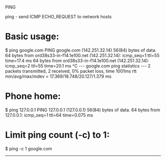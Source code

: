 PING

ping - send ICMP ECHO_REQUEST to network hosts

# Basic usage:
$ ping google.com
PING google.com (142.251.32.14) 56(84) bytes of data.
64 bytes from ord38s33-in-f14.1e100.net (142.251.32.14): icmp_seq=1 ttl=55 time=17.4 ms
64 bytes from ord38s33-in-f14.1e100.net (142.251.32.14): icmp_seq=2 ttl=55 time=20.1 ms
^C
--- google.com ping statistics ---
2 packets transmitted, 2 received, 0% packet loss, time 1001ms
rtt min/avg/max/mdev = 17.369/18.748/20.127/1.379 ms


# Phone home:
$ ping 127.0.0.1
PING 127.0.0.1 (127.0.0.1) 56(84) bytes of data.
64 bytes from 127.0.0.1: icmp_seq=1 ttl=64 time=0.075 ms


# Limit ping count (-c) to 1:
$ ping -c 1 google.com

---